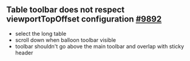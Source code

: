 ## Table toolbar does not respect viewportTopOffset configuration [#9892](https://github.com/ckeditor/ckeditor5/issues/9892)

- select the long table
- scroll down when balloon toolbar visible
- toolbar shouldn't go above the main toolbar and overlap with sticky header
